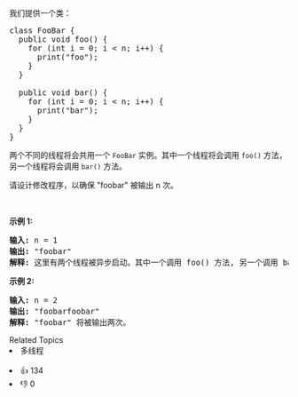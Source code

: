 <p>我们提供一个类：</p>

<pre>
class FooBar {
  public void foo() {
&nbsp; &nbsp; for (int i = 0; i &lt; n; i++) {
&nbsp; &nbsp; &nbsp; print(&quot;foo&quot;);
&nbsp;   }
  }

  public void bar() {
&nbsp; &nbsp; for (int i = 0; i &lt; n; i++) {
&nbsp; &nbsp; &nbsp; print(&quot;bar&quot;);
&nbsp; &nbsp; }
  }
}
</pre>

<p>两个不同的线程将会共用一个 <code>FooBar</code>&nbsp;实例。其中一个线程将会调用&nbsp;<code>foo()</code>&nbsp;方法，另一个线程将会调用&nbsp;<code>bar()</code>&nbsp;方法。</p>

<p>请设计修改程序，以确保 &quot;foobar&quot; 被输出 n 次。</p>

<p>&nbsp;</p>

<p><strong>示例 1:</strong></p>

<pre>
<strong>输入:</strong> n = 1
<strong>输出:</strong> &quot;foobar&quot;
<strong>解释:</strong> 这里有两个线程被异步启动。其中一个调用 foo() 方法, 另一个调用 bar() 方法，&quot;foobar&quot; 将被输出一次。
</pre>

<p><strong>示例 2:</strong></p>

<pre>
<strong>输入:</strong> n = 2
<strong>输出:</strong> &quot;foobarfoobar&quot;
<strong>解释:</strong> &quot;foobar&quot; 将被输出两次。
</pre>
<div><div>Related Topics</div><div><li>多线程</li></div></div><br><div><li>👍 134</li><li>👎 0</li></div>